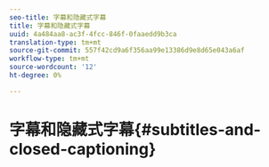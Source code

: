 ```yaml
---
seo-title: 字幕和隐藏式字幕
title: 字幕和隐藏式字幕
uuid: 4a484aa8-ac3f-4fcc-846f-0faaedd9b3ca
translation-type: tm+mt
source-git-commit: 557f42cd9a6f356aa99e13386d9e8d65e043a6af
workflow-type: tm+mt
source-wordcount: '12'
ht-degree: 0%

---
```



# 字幕和隐藏式字幕{#subtitles-and-closed-captioning}

